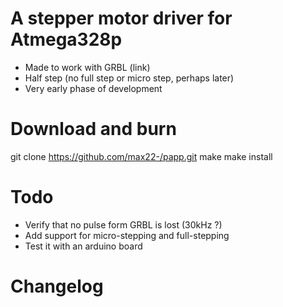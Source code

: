 # A stepper motor driver for Atmega328p
* Made to work with GRBL (link)
* Half step (no full step or micro step, perhaps later)
* Very early phase of development

# Download and burn
git clone https://github.com/max22-/papp.git
make
make install

# Todo
* Verify that no pulse form GRBL is lost (30kHz ?)
* Add support for micro-stepping and full-stepping
* Test it with an arduino board

# Changelog
